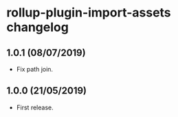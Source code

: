# rollup-plugin-import-assets changelog

## 1.0.1 (08/07/2019)

* Fix path join.

## 1.0.0 (21/05/2019)

* First release.
